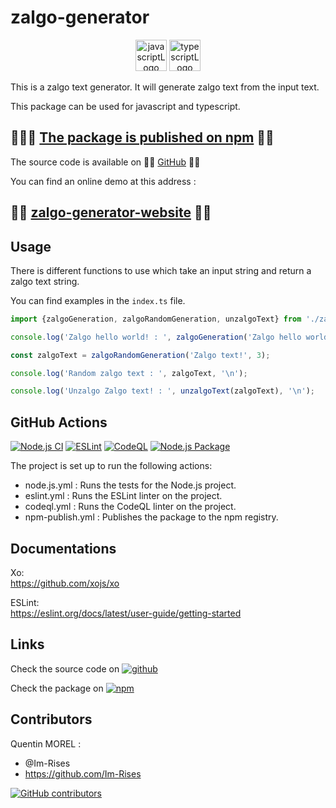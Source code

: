 # zalgo-generator

<p align="center">
    <img src="https://img.shields.io/badge/JavaScript-323330?style=for-the-badge&logo=javascript&logoColor=F7DF1E" alt="javascriptLogo" style="height:50px;">
    <img src="https://img.shields.io/badge/TypeScript-007ACC?style=for-the-badge&logo=typescript&logoColor=white" alt="typescriptLogo" style="height:50px;">
</p>

This is a zalgo text generator. It will generate zalgo text from the input text.

This package can be used for javascript and typescript.

## 🚀🚀🚀 [The package is published on npm](https://www.npmjs.com/package/video-stream-ascii) 🚀🚀

The source code is available on 🚀🚀 [GitHub](https://github.com/Im-Rises/zalgo-generator) 🚀🚀

You can find an online demo at this address :

## 🚀🚀 [zalgo-generator-website](https://github.com/Im-Rises/zalgo-generator-website) 🚀🚀

## Usage

There is different functions to use which take an input string and return a zalgo text string.

You can find examples in the `index.ts` file.

```ts
import {zalgoGeneration, zalgoRandomGeneration, unzalgoText} from './zalgo-generator';

console.log('Zalgo hello world! : ', zalgoGeneration('Zalgo hello world!', 1, 1, 1), '\n');

const zalgoText = zalgoRandomGeneration('Zalgo text!', 3);

console.log('Random zalgo text : ', zalgoText, '\n');

console.log('Unzalgo Zalgo text! : ', unzalgoText(zalgoText), '\n');
```

## GitHub Actions

[![Node.js CI](https://github.com/Im-Rises/zalgo-generator/actions/workflows/node.js.yml/badge.svg?branch=main)](https://github.com/Im-Rises/zalgo-generator/actions/workflows/node.js.yml)
[![ESLint](https://github.com/Im-Rises/zalgo-generator/actions/workflows/eslint.yml/badge.svg?branch=main)](https://github.com/Im-Rises/zalgo-generator/actions/workflows/eslint.yml)
[![CodeQL](https://github.com/Im-Rises/zalgo-generator/actions/workflows/codeql.yml/badge.svg?branch=main)](https://github.com/Im-Rises/zalgo-generator/actions/workflows/codeql.yml)
[![Node.js Package](https://github.com/Im-Rises/zalgo-generator/actions/workflows/npm-publish.yml/badge.svg)](https://github.com/Im-Rises/zalgo-generator/actions/workflows/npm-publish.yml)

The project is set up to run the following actions:

- node.js.yml : Runs the tests for the Node.js project.
- eslint.yml : Runs the ESLint linter on the project.
- codeql.yml : Runs the CodeQL linter on the project.
- npm-publish.yml : Publishes the package to the npm registry.

## Documentations

Xo:  
<https://github.com/xojs/xo>

ESLint:  
<https://eslint.org/docs/latest/user-guide/getting-started>

## Links

Check the source code
on [![github](https://user-images.githubusercontent.com/59691442/223556058-6244e346-8117-43cd-97c6-bf68611bf286.svg)](https://github.com/im-rises/zalgo-generator)

Check the package
on [![npm](https://user-images.githubusercontent.com/59691442/223556055-4e9ef014-79d4-4136-ac07-b837b49066c8.svg)](https://www.npmjs.com/package/zalgo-generator)

## Contributors

Quentin MOREL :

- @Im-Rises
- <https://github.com/Im-Rises>

[![GitHub contributors](https://contrib.rocks/image?repo=Im-Rises/zalgo-generator)](https://github.com/Im-Rises/zalgo-generator/graphs/contributors)
